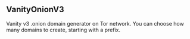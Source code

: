 ## VanityOnionV3

Vanity v3 .onion domain generator on Tor network. You can choose how many domains to create, starting with a prefix.
